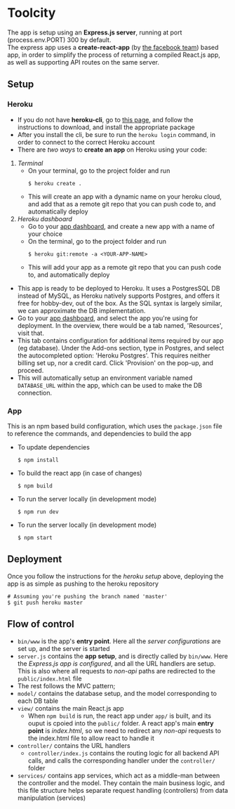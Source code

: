 # Toolcity
The app is setup using an **Express.js server**, running at port (process.env.PORT) 300 by default.  
The express app uses a **create-react-app** (by [the facebook team](https://github.com/facebook/create-react-app)) based app, in order to simplify the process of returning a compiled React.js app, as well as supporting API routes on the same server.

## Setup
### Heroku
- If you do not have **heroku-cli**, go to [this page](https://devcenter.heroku.com/articles/heroku-cli), and follow the instructions to download, and install the appropriate package
- After you install the cli, be sure to run the `heroku login` command, in order to connect to the correct Heroku account
- There are *two ways* to **create an app** on Heroku using your code:
1. *Terminal*
    - On your terminal, go to the project folder and run
        ```
        $ heroku create .
        ```
    - This will create an app with a dynamic name on your heroku cloud, and add that as a remote git repo that you can push code to, and automatically deploy
2. *Heroku dashboard*
    - Go to your [app dashboard](https://dashboard.heroku.com), and create a new app with a name of your choice
    - On the terminal, go to the project folder and run
        ```
        $ heroku git:remote -a <YOUR-APP-NAME>
        ```
    - This will add your app as a remote git repo that you can push code to, and automatically deploy
- This app is ready to be deployed to Heroku. It uses a PostgresSQL DB instead of MySQL, as Heroku natively supports Postgres, and offers it free for hobby-dev, out of the box. As the SQL syntax is largely similar, we can approximate the DB implementation.
- Go to your [app dashboard](https://dashboard.heroku.com), and select the app you're using for deployment. In the overview, there would be a tab named, 'Resources', visit that.
- This tab contains configuration for additional items required by our app (eg database). Under the Add-ons section, type in Postgres, and select the autocompleted option: 'Heroku Postgres'. This requires neither billing set up, nor a credit card. Click 'Provision' on the pop-up, and proceed.
- This will automatically setup an environment variable named `DATABASE_URL` within the app, which can be used to make the DB connection.

### App
This is an npm based build configuration, which uses the `package.json` file to reference the commands, and dependencies to build the app
- To update dependencies
    ```
    $ npm install
    ```
- To build the react app (in case of changes)
    ```
    $ npm build
    ```
- To run the server locally (in development mode)
    ```
    $ npm run dev
    ```
- To run the server locally (in development mode)
    ```
    $ npm start
    ```

## Deployment
Once you follow the instructions for the *heroku setup* above, deploying the app is as simple as pushing to the heroku repository
```
# Assuming you're pushing the branch named 'master'
$ git push heroku master
```

## Flow of control
- `bin/www` is the app's **entry point**. Here all the *server configurations* are set up, and the server is started
- `server.js` contains the **app setup**, and is directly called by `bin/www`. Here the *Express.js app is configured*, and all the URL handlers are setup. This is also where all requests to *non-api* paths are redirected to the `public/index.html` file
- The rest follows the MVC pattern;
- `model/` contains the database setup, and the model corresponding to each DB table
- `view/` contains the main React.js app
    - When `npm build` is run, the react app under `app/` is built, and its ouput is cpoied into the `public/` folder. A react app's main **entry point** is *index.html*, so we need to redirect any *non-api* requests to the index.html file to allow react to handle it
- `controller/` contains the URL handlers
  - `controller/index.js` contains the routing logic for all backend API calls, and calls the corresponding handler under the `controller/` folder
- `services/` contains app services, which act as a middle-man between the controller and the model. They contain the main business logic, and this file structure helps separate request handling (controllers) from data manipulation (services)
